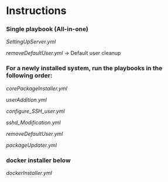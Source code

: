 # Instructions

### Single playbook (All-in-one)

*SettingUpServer.yml*

*removeDefaultUser.yml* -> Default user cleanup

### For a newly installed system, run the playbooks in the following order:

*corePackageInstaller.yml*

*userAddition.yml*

*configure_SSH_user.yml*

*sshd_Modification.yml*

*removeDefaultUser.yml*

*packageUpdater.yml*

### docker installer below

*dockerInstaller.yml*
